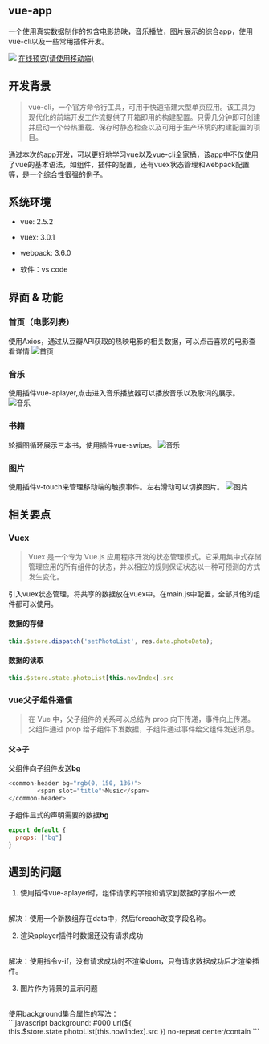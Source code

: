 ## vue-app

一个使用真实数据制作的包含电影热映，音乐播放，图片展示的综合app，使用vue-cli以及一些常用插件开发。

![](https://github.com/Houweix/vue-app/raw/master/show/show.gif)
[在线预览(请使用移动端)](http://www.ihouwei.com/vueapp)

## 开发背景
>vue-cli，一个官方命令行工具，可用于快速搭建大型单页应用。该工具为现代化的前端开发工作流提供了开箱即用的构建配置。只需几分钟即可创建并启动一个带热重载、保存时静态检查以及可用于生产环境的构建配置的项目。

通过本次的app开发，可以更好地学习vue以及vue-cli全家桶，该app中不仅使用了vue的基本语法，如组件，插件的配置，还有vuex状态管理和webpack配置等，是一个综合性很强的例子。

## 系统环境
* vue: 2.5.2
* vuex: 3.0.1
* webpack: 3.6.0

* 软件：vs code

## 界面 & 功能
### 首页（电影列表）
使用Axios，通过从豆瓣API获取的热映电影的相关数据，可以点击喜欢的电影查看详情
![首页](https://github.com/Houweix/vue-app/raw/master/show/movie.png)

### 音乐
使用插件vue-aplayer,点击进入音乐播放器可以播放音乐以及歌词的展示。
![音乐](https://github.com/Houweix/vue-app/raw/master/show/music.png)

### 书籍
轮播图循环展示三本书，使用插件vue-swipe。
![音乐](https://github.com/Houweix/vue-app/raw/master/show/book.png)

### 图片
使用插件v-touch来管理移动端的触摸事件。左右滑动可以切换图片。
![图片](https://github.com/Houweix/vue-app/raw/master/show/Photo.png)

## 相关要点
### Vuex
>Vuex 是一个专为 Vue.js 应用程序开发的状态管理模式。它采用集中式存储管理应用的所有组件的状态，并以相应的规则保证状态以一种可预测的方式发生变化。

引入vuex状态管理，将共享的数据放在vuex中。在main.js中配置，全部其他的组件都可以使用。
#### 数据的存储
```javascript
this.$store.dispatch('setPhotoList', res.data.photoData);
```
#### 数据的读取
```javascript
this.$store.state.photoList[this.nowIndex].src
```
### vue父子组件通信
>在 Vue 中，父子组件的关系可以总结为 prop 向下传递，事件向上传递。父组件通过 prop 给子组件下发数据，子组件通过事件给父组件发送消息。
#### 父->子
父组件向子组件发送**bg**
```javascript
<common-header bg="rgb(0, 150, 136)">
        <span slot="title">Music</span>
</common-header>
```
子组件显式的声明需要的数据**bg**
```javascript
export default {
  props: ["bg"]
}
```

## 遇到的问题

1. 使用插件vue-aplayer时，组件请求的字段和请求到数据的字段不一致
<br>
解决：使用一个新数组存在data中，然后foreach改变字段名称。
<br>

2. 渲染aplayer插件时数据还没有请求成功
<br>
解决：使用指令v-if，没有请求成功时不渲染dom，只有请求数据成功后才渲染插件。
<br>

3. 图片作为背景的显示问题
<br>
使用background集合属性的写法：
<br>
```javascript
background: #000 url(${
          this.$store.state.photoList[this.nowIndex].src
        }) no-repeat center/contain
```





